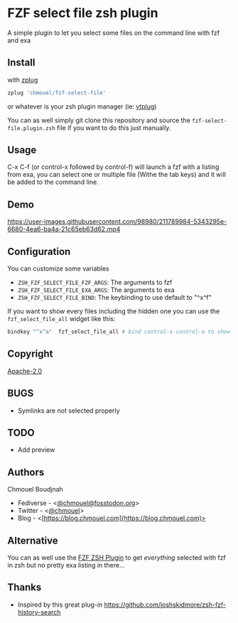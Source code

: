 # FZF select file zsh plugin

A simple plugin to let you select some files on the command line with fzf and exa

## Install

with [zplug](https://github.com/zplug/zplug)

```sh
zplug 'chmouel/fzf-select-file'
```

or whatever is your zsh plugin manager (ie: [vtplug](https://blog.chmouel.com/2022/03/18/vtplug-a-very-dumb-and-tiny-zsh-plugin-manager/))

You can as well simply git clone this repository and source the
`fzf-select-file.plugin.zsh` file if you want to do this just manually.

## Usage

C-x C-f (or control-x followed by control-f) will launch a fzf with a listing
from exa, you can select one or multiple file (Withe the tab keys) and it will
be added to the command line.

## Demo

https://user-images.githubusercontent.com/98980/211789984-5343295e-6680-4ea6-ba4a-21c65eb63d62.mp4


## Configuration

You can customize some variables

- `ZSH_FZF_SELECT_FILE_FZF_ARGS`: The arguments to fzf
- `ZSH_FZF_SELECT_FILE_EXA_ARGS`: The arguments to exa
- `ZSH_FZF_SELECT_FILE_BIND`: The keybinding to use default to "^x^f"

If you want to show every files including the hidden one you can use the `fzf_select_file_all` widget like this:

```bash
bindkey "^x^a"  fzf_select_file_all # bind control-x control-a to show all files including hidden one
```

## Copyright

[Apache-2.0](./LICENSE)

## BUGS

- Symlinks are not selected properly

## TODO

- Add preview

## Authors

Chmouel Boudjnah

- Fediverse - <[@chmouel@fosstodon.org](https://fosstodon.org/@chmouel)>
- Twitter - <[@chmouel](https://twitter.com/chmouel)>
- Blog  - <[https://blog.chmouel.com](https://blog.chmouel.com)>

## Alternative

You can as well use the [FZF ZSH Plugin](https://github.com/unixorn/fzf-zsh-plugin) to get *everything* selected with fzf in zsh but no pretty exa listing in there...

## Thanks

- Inspired by this great plug-in <https://github.com/joshskidmore/zsh-fzf-history-search>
